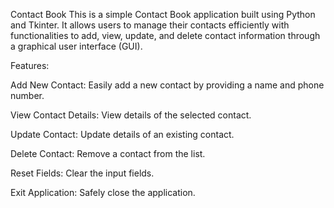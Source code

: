 Contact Book
This is a simple Contact Book application built using Python and Tkinter. It allows users to manage their contacts efficiently with functionalities to add, view, update, and delete contact information through a graphical user interface (GUI).

Features:

Add New Contact: Easily add a new contact by providing a name and phone number.

View Contact Details: View details of the selected contact.

Update Contact: Update details of an existing contact.

Delete Contact: Remove a contact from the list.

Reset Fields: Clear the input fields.

Exit Application: Safely close the application.

